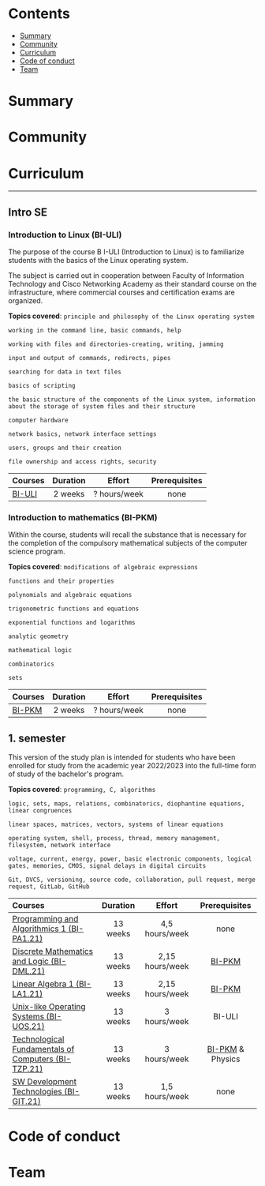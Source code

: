 # Contents

- [Summary](#summary)
- [Community](#community)
- [Curriculum](#curriculum)
- [Code of conduct](#code-of-conduct)
- [Team](#team)

# Summary

# Community

# Curriculum

---

## Intro SE

### Introduction to Linux (BI-ULI)

The purpose of the course B I-ULI (Introduction to Linux) is to familiarize students with the basics of the Linux operating system.

The subject is carried out in cooperation between Faculty of Information Technology and Cisco Networking Academy as their standard course on the infrastructure, where commercial courses and certification exams are organized.

**Topics covered**:
`principle and philosophy of the Linux operating system`

`working in the command line, basic commands, help`

`working with files and directories-creating, writing, jamming`

`input and output of commands, redirects, pipes`

`searching for data in text files`

`basics of scripting`

`the basic structure of the components of the Linux system, information about the storage of system files and their structure`

`computer hardware`

`network basics, network interface settings`

`users, groups and their creation`

`file ownership and access rights, security`

Courses | Duration | Effort | Prerequisites |
:-- | :--: | :--: | :--: |
[BI-ULI]() | 2 weeks | ? hours/week | none |

### Introduction to mathematics (BI-PKM)

Within the course, students will recall the substance that is necessary for the completion of the compulsory mathematical subjects of the computer science program.

**Topics covered**:
`modifications of algebraic expressions`

`functions and their properties`

`polynomials and algebraic equations`

`trigonometric functions and equations`

`exponential functions and logarithms`

`analytic geometry`

`mathematical logic`

`combinatorics`

`sets`

Courses | Duration | Effort | Prerequisites |
:-- | :--: | :--: | :--: |
[BI-PKM](https://github.com/mikezigberman/fit-software-engineering/files/9424569/bi-pkm-textbook.pdf)| 2 weeks | ? hours/week | none |

## 1. semester

This version of the study plan is intended for students who have been enrolled for study from the academic year 2022/2023 into the full-time form of study of the bachelor's program.

**Topics covered**:
`programming, C, algorithms`

`logic, sets, maps, relations, combinatorics, diophantine equations, linear congruences`

`linear spaces, matrices, vectors, systems of linear equations`

`operating system, shell, process, thread, memory management, filesystem, network interface`

`voltage, current, energy, power, basic electronic components, logical gates, memories, CMOS, signal delays in digital circuits`

`Git, DVCS, versioning, source code, collaboration, pull request, merge request, GitLab, GitHub`

Courses | Duration | Effort | Prerequisites |
:-- | :--: | :--: | :--: | 
[Programming and Algorithmics 1 (BI-PA1.21) ](https://abrasive-horn-91a.notion.site/Programming-and-Algorithmics-1-Programov-n-a-algoritmizace-1--aaf0d5731be649b4b8c6ea2d5496364f) | 13 weeks | 4,5 hours/week | none |
[Discrete Mathematics and Logic (BI-DML.21) ](https://abrasive-horn-91a.notion.site/Discrete-Mathematics-and-Logic-Diskr-tn-matematika-a-logika-91c2f44feaf24c54af43b9ec08d26713) | 13 weeks | 2,15 hours/week | [BI-PKM](https://github.com/mikezigberman/fit-software-engineering/files/9424569/bi-pkm-textbook.pdf)|
[Linear Algebra 1 (BI-LA1.21) ](https://abrasive-horn-91a.notion.site/Linear-Algebra-1-Line-rn-algebra-1-1-57978253feb84907a751a973f810cbfb) | 13 weeks | 2,15 hours/week | [BI-PKM](https://github.com/mikezigberman/fit-software-engineering/files/9424569/bi-pkm-textbook.pdf) |
[Unix-like Operating Systems (BI-UOS.21) ](https://abrasive-horn-91a.notion.site/Unix-like-Operating-Systems-Unixov-opera-n-syst-my-Unix-0f9d325a495c40e09619e48f075baba9) | 13 weeks | 3 hours/week | BI-ULI |
[Technological Fundamentals of Computers (BI-TZP.21) ](https://abrasive-horn-91a.notion.site/Technological-Fundamentals-of-Computers-Technologick-z-klady-po-ta-0eed01aa578241118de3c4d588d581c7) | 13 weeks | 3 hours/week | [BI-PKM](https://github.com/mikezigberman/fit-software-engineering/files/9424569/bi-pkm-textbook.pdf) & Physics |
[SW Development Technologies (BI-GIT.21) ](https://abrasive-horn-91a.notion.site/SW-Development-Technologies-Technologie-pro-v-voj-SW-c958639033d84268a615f1c6fe2e28cf) | 13 weeks | 1,5 hours/week | none |

# Code of conduct

# Team
